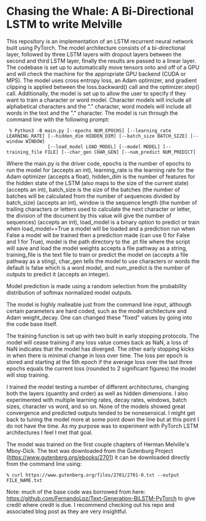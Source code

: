 # Chasing the Whale: A Bi-Directional LSTM to write Melville

This repository is an implementation of an LSTM recurrent neural network built using PyTorch. The model architecture consists of a bi-directional layer, followed by three LSTM layers with dropout layers between the second and third LSTM layer, finally the results are passed to a linear layer. The codebase is set up to automatically move tensors onto and off of a GPU and will check the machine for the appropriate GPU backend (CUDA or MPS). The model uses cross entropy loss, an Adam optimizer, and gradient clipping is applied between the loss.backward() call and the optimizer.step() call. Additionally, the model is set up to allow the user to specify if they want to train a character or word model. Character models will include all alphabetical characters and the "." character, word models will include all words in the text and the "." character. The model is run through the command line with the following prompt:
```
 % Python3 -B main.py [--epochs NUM_EPOCHS] [--learning_rate LEARNING_RATE] [--hidden_dim HIDDEN_DIM] [--batch_size BATCH_SIZE] [--window WINDOW]
               [--load_model LOAD_MODEL] [--model MODEL] [--training_file FILE] [--char_gen CHAR_GEN] [--num_predict NUM_PREDICT]
```
Where the main.py is the driver code, epochs is the number of epochs to run the model for (accepts an int), learning_rate is the learning rate for the Adam optimizer (accepts a float), hidden_dim is the number of features for the hidden state of the LSTM (also maps to the size of the current state) (accepts an int), batch_size is the size of the batches (the number of batches will be calculated from the number of sequences divided by batch_size) (accepts an int), window is the sequence length (the number of trailing characters or letters used to calculate the next character or letter, the division of the document by this value will give the number of sequences) (accepts an int), load_model is a binary option to predict or train when load_model==True a model will be loaded and a prediction run when False a model will be trained then a prediction made (can use 0 for False and 1 for True), model is the path directory to the .pt file where the script will save and load the model weights accepts a file pathway as a string, training_file is the text file to train or predict the model on (accepts a file pathway as a sting), char_gen tells the model to use characters or words the default is false which is a word model, and num_predict is the number of outputs to predict it (accepts an integer).

Model prediction is made using a random selection from the probability distribution of softmax normalized model outputs.

The model is highly malleable just from the command line input, although certain parameters are hard coded, such as the model architecture and Adam weight_decay. One can changed these "fixed" values by going into the code base itself.

The training function is set up with two built in early stopping protocols. The model will cease training if any loss value comes back as NaN, a loss of NaN indicates that the model has diverged. The other early stopping kicks in when there is minimal change in loss over time. The loss per epoch is stored and starting at the 5th epoch if the average loss over the last three epochs equals the current loss (rounded to 2 significant figures) the model will stop training.

I trained the model testing a number of different architectures, changing both the layers (quantity and order) as well as hidden dimensions. I also experimented with multiple learning rates, decay rates, windows, batch sizes, character vs word, and so on. None of the models showed great convergence and predicted outputs tended to be nonesensical. I might get back to tuning the model more at some point down the line but at this point I do not have the time. As my purpose was to experiment with PyTorch LSTM architectures I feel I met that goal.

The model was trained on the first couple chapters of Herman Melville's Mboy-Dick. The text was downloaded from the Gutenburg Project (https://www.gutenberg.org/ebooks/2701) it can be downloaded directly from the command line using:
```
% curl https://www.gutenberg.org/files/2701/2701-0.txt --output FILE_NAME.txt
```

Note: much of the base code was borrowed from here: https://github.com/FernandoLpz/Text-Generation-BiLSTM-PyTorch to give credit where credit is due. I recommend checking out his repo and associated blog post as they are very insightful.
